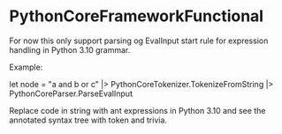 # PythonCoreFrameworkFunctional

For now this only support parsing og EvalInput start rule for expression handling in Python 3.10 grammar.

Example:

let node = "a and b or c" |> PythonCoreTokenizer.TokenizeFromString |> PythonCoreParser.ParseEvalInput

Replace code in string with ant expressions in Python 3.10 and see the annotated syntax tree with token and trivia.
